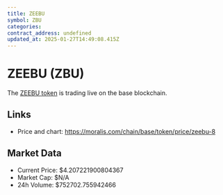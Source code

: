 ```yaml
---
title: ZEEBU
symbol: ZBU
categories: 
contract_address: undefined
updated_at: 2025-01-27T14:49:08.415Z
---
```


# ZEEBU (ZBU)
The [ZEEBU token](https://moralis.com/chain/base/token/price/zeebu-8) is trading live on the base blockchain.

## Links
- Price and chart: https://moralis.com/chain/base/token/price/zeebu-8

## Market Data
- Current Price: $4.207221900804367
- Market Cap: $N/A
- 24h Volume: $752702.755942466
